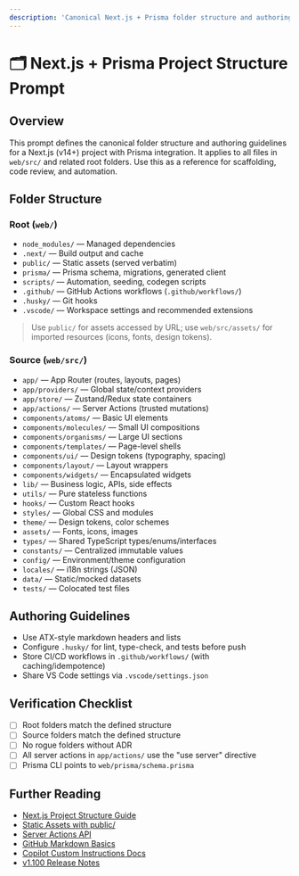 ```yaml
---
description: 'Canonical Next.js + Prisma folder structure and authoring standards for web/src/'
---
```


# 🗂️ Next.js + Prisma Project Structure Prompt

## Overview

This prompt defines the canonical folder structure and authoring guidelines for a Next.js (v14+) project with Prisma integration. It applies to all files in `web/src/` and related root folders. Use this as a reference for scaffolding, code review, and automation.

## Folder Structure

### Root (`web/`)

- `node_modules/` — Managed dependencies
- `.next/` — Build output and cache
- `public/` — Static assets (served verbatim)
- `prisma/` — Prisma schema, migrations, generated client
- `scripts/` — Automation, seeding, codegen scripts
- `.github/` — GitHub Actions workflows (`.github/workflows/`)
- `.husky/` — Git hooks
- `.vscode/` — Workspace settings and recommended extensions

> Use `public/` for assets accessed by URL; use `web/src/assets/` for imported resources (icons, fonts, design tokens).

### Source (`web/src/`)

- `app/` — App Router (routes, layouts, pages)
- `app/providers/` — Global state/context providers
- `app/store/` — Zustand/Redux state containers
- `app/actions/` — Server Actions (trusted mutations)
- `components/atoms/` — Basic UI elements
- `components/molecules/` — Small UI compositions
- `components/organisms/` — Large UI sections
- `components/templates/` — Page-level shells
- `components/ui/` — Design tokens (typography, spacing)
- `components/layout/` — Layout wrappers
- `components/widgets/` — Encapsulated widgets
- `lib/` — Business logic, APIs, side effects
- `utils/` — Pure stateless functions
- `hooks/` — Custom React hooks
- `styles/` — Global CSS and modules
- `theme/` — Design tokens, color schemes
- `assets/` — Fonts, icons, images
- `types/` — Shared TypeScript types/enums/interfaces
- `constants/` — Centralized immutable values
- `config/` — Environment/theme configuration
- `locales/` — i18n strings (JSON)
- `data/` — Static/mocked datasets
- `tests/` — Colocated test files

## Authoring Guidelines

- Use ATX-style markdown headers and lists
- Configure `.husky/` for lint, type-check, and tests before push
- Store CI/CD workflows in `.github/workflows/` (with caching/idempotence)
- Share VS Code settings via `.vscode/settings.json`

## Verification Checklist

- [ ] Root folders match the defined structure
- [ ] Source folders match the defined structure
- [ ] No rogue folders without ADR
- [ ] All server actions in `app/actions/` use the "use server" directive
- [ ] Prisma CLI points to `web/prisma/schema.prisma`

## Further Reading

- [Next.js Project Structure Guide](https://nextjs.org/docs/app/getting-started/project-structure?utm_source=chatgpt.com)
- [Static Assets with public/](https://nextjs.org/docs/pages/building-your-application/optimizing/static-assets?utm_source=chatgpt.com)
- [Server Actions API](https://nextjs.org/docs/14/app/building-your-application/data-fetching/server-actions-and-mutations?utm_source=chatgpt.com)
- [GitHub Markdown Basics](https://docs.github.com/github/writing-on-github/getting-started-with-writing-and-formatting-on-github/basic-writing-and-formatting-syntax?utm_source=chatgpt.com)
- [Copilot Custom Instructions Docs](https://code.visualstudio.com/docs/copilot/copilot-customization?utm_source=chatgpt.com)
- [v1.100 Release Notes](https://code.visualstudio.com/updates/v1_100?utm_source=chatgpt.com)
